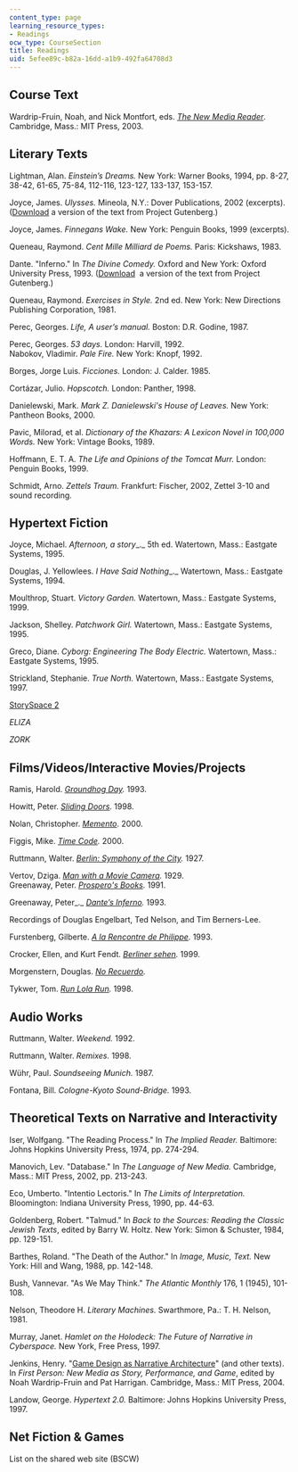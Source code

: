 ```yaml
---
content_type: page
learning_resource_types:
- Readings
ocw_type: CourseSection
title: Readings
uid: 5efee89c-b82a-16dd-a1b9-492fa64708d3
---
```


Course Text
-----------

Wardrip-Fruin, Noah, and Nick Montfort, eds. [_The New Media Reader_](http://www.newmediareader.com/). Cambridge, Mass.: MIT Press, 2003.

Literary Texts
--------------

Lightman, Alan. _Einstein’s Dreams._ New York: Warner Books, 1994, pp. 8-27, 38-42, 61-65, 75-84, 112-116, 123-127, 133-137, 153-157.  
  
Joyce, James. _Ulysses._ Mineola, N.Y.: Dover Publications, 2002 (excerpts). ([Download](http://www.gutenberg.org/etext/4300) a version of the text from Project Gutenberg.)

Joyce, James. _Finnegans Wake._ New York: Penguin Books, 1999 (excerpts).  
  
Queneau, Raymond. _Cent Mille Milliard de Poems._ Paris: Kickshaws, 1983.  
  
Dante. "Inferno." In _The Divine Comedy._ Oxford and New York: Oxford University Press, 1993. ([Download](http://www.gutenberg.org/ebooks/8800)  a version of the text from Project Gutenberg.)  
  
Queneau, Raymond. _Exercises in Style._ 2nd ed. New York: New Directions Publishing Corporation, 1981.  
  
Perec, Georges. _Life, A user’s manual._ Boston: D.R. Godine, 1987.  
  
Perec, Georges. _53 days._ London: Harvill, 1992.  
Nabokov, Vladimir. _Pale Fire._ New York: Knopf, 1992.  
  
Borges, Jorge Luis. _Ficciones._ London: J. Calder. 1985.  
  
Cortázar, Julio. _Hopscotch._ London: Panther, 1998.  
  
Danielewski, Mark. _Mark Z. Danielewski's House of Leaves._ New York: Pantheon Books, 2000.  
  
Pavic, Milorad, et al. _Dictionary of the Khazars: A Lexicon Novel in 100,000 Words._ New York: Vintage Books, 1989.  
  
Hoffmann, E. T. A. _The Life and Opinions of the Tomcat Murr._ London: Penguin Books, 1999.  
  
Schmidt, Arno. _Zettels Traum._ Frankfurt: Fischer, 2002, Zettel 3-10 and sound recording.

Hypertext Fiction
-----------------

Joyce, Michael. _Afternoon, a story__._ 5th ed. Watertown, Mass.: Eastgate Systems, 1995.  
  
Douglas, J. Yellowlees. _I Have Said Nothing__._ Watertown, Mass.: Eastgate Systems, 1994.  
  
Moulthrop, Stuart. _Victory Garden._ Watertown, Mass.: Eastgate Systems, 1999.  
  
Jackson, Shelley. _Patchwork Girl._ Watertown, Mass.: Eastgate Systems, 1995.  
  
Greco, Diane. _Cyborg: Engineering The Body Electric._ Watertown, Mass.: Eastgate Systems, 1995.  
  
Strickland, Stephanie. _True North._ Watertown, Mass.: Eastgate Systems, 1997.  
  
[StorySpace 2](http://www.eastgate.com/Storyspace2.html)

_ELIZA_

_ZORK_

Films/Videos/Interactive Movies/Projects
----------------------------------------

Ramis, Harold. [_Groundhog Day_](http://www.imdb.com/title/tt0107048/)_._ 1993.  
  
Howitt, Peter. [_Sliding Doors_](http://www.imdb.com/title/tt0120148/)_._ 1998.  
  
Nolan, Christopher. [_Memento_](http://www.imdb.com/title/tt0209144/). 2000.  
  
Figgis, Mike. [_Time Code_](http://www.imdb.com/title/tt0220100/)_._ 2000.  
  
Ruttmann, Walter. [_Berlin: Symphony of the City_](http://www.imdb.com/title/tt0017668/)_._ 1927.  
  
Vertov, Dziga. [_Man with a Movie Camera_](http://www.imdb.com/title/tt0019760/)_._ 1929.  
  Greenaway, Peter. [_Prospero's Books_](http://www.imdb.com/title/tt0102722/)_._ 1991.  
  
Greenaway, Peter_._ [_Dante’s Inferno_](http://www.imdb.com/title/tt0098428/)_._ 1993.  
  
Recordings of Douglas Engelbart, Ted Nelson, and Tim Berners-Lee.  
  
Furstenberg, Gilberte. [_A la Rencontre de Philippe_](https://mitgsl.mit.edu/research/digital-humanities-and-creative-pedagogies/la-rencontre-de-philippe)_._ 1993.  
  
Crocker, Ellen, and Kurt Fendt. [_Berliner sehen_](http://berlinersehen.mit.edu/users/sign_in)_._ 1999.  
  
Morgenstern, Douglas. [_No Recuerdo_](https://mitgsl.mit.edu/news/douglas-morgenstern-looks-back-no-recuerdo-and-mitupv-exchange-projects)_._

Tykwer, Tom. [_Run Lola Run_](http://www.imdb.com/title/tt0130827/)_._ 1998.

Audio Works
-----------

Ruttmann, Walter. _Weekend._ 1992.

Ruttmann, Walter. _Remixes._ 1998.  
  
Wühr, Paul. _Soundseeing Munich._ 1987.  
  
Fontana, Bill. _Cologne-Kyoto Sound-Bridge._ 1993.

Theoretical Texts on Narrative and Interactivity
------------------------------------------------

Iser, Wolfgang. "The Reading Process." In _The Implied Reader._ Baltimore: Johns Hopkins University Press, 1974, pp. 274-294.  
  
Manovich, Lev. "Database." In _The Language of New Media._ Cambridge, Mass.: MIT Press, 2002, pp. 213-243.  
  
Eco, Umberto. "Intentio Lectoris." In _The Limits of Interpretation._ Bloomington: Indiana University Press, 1990, pp. 44-63.  
  
Goldenberg, Robert. "Talmud." In _Back to the Sources: Reading the Classic Jewish Texts_, edited by Barry W. Holtz. New York: Simon & Schuster, 1984, pp. 129-151.  
  
Barthes, Roland. "The Death of the Author." In _Image, Music, Text._ New York: Hill and Wang, 1988, pp. 142-148.  
  
Bush, Vannevar. "As We May Think." _The Atlantic Monthly_ 176, 1 (1945), 101-108.  
  
Nelson, Theodore H. _Literary Machines._ Swarthmore, Pa.: T. H. Nelson, 1981.  
  
Murray, Janet. _Hamlet on the Holodeck: The Future of Narrative in Cyberspace._ New York, Free Press, 1997.  
  
Jenkins, Henry. "[Game Design as Narrative Architecture](http://web.mit.edu/cms/People/henry3/games&narrative.html)" (and other texts). In _First Person: New Media as Story, Performance, and Game_, edited by Noah Wardrip-Fruin and Pat Harrigan. Cambridge, Mass.: MIT Press, 2004.  
  
Landow, George. _Hypertext 2.0._ Baltimore: Johns Hopkins University Press, 1997.

Net Fiction & Games
-------------------

List on the shared web site (BSCW)